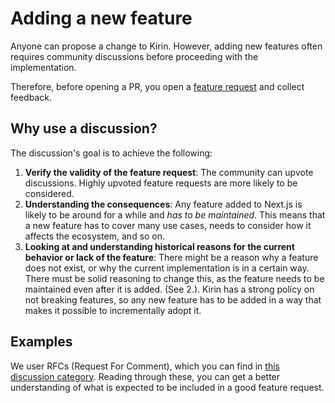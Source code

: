 # Adding a new feature

Anyone can propose a change to Kirin. However, adding new features often requires community discussions before proceeding with the implementation.

Therefore, before opening a PR, you open a [feature request](https://github.com/kirin-team/kirin/discussions/new?category=ideas) and collect feedback.

## Why use a discussion?

The discussion's goal is to achieve the following:

1. **Verify the validity of the feature request**: The community can upvote discussions. Highly upvoted feature requests are more likely to be considered.
2. **Understanding the consequences**: Any feature added to Next.js is likely to be around for a while and _has to be maintained_. This means that a new feature has to cover many use cases, needs to consider how it affects the ecosystem, and so on.
3. **Looking at and understanding historical reasons for the current behavior or lack of the feature**: There might be a reason why a feature does not exist, or why the current implementation is in a certain way. There must be solid reasoning to change this, as the feature needs to be maintained even after it is added. (See 2.). Kirin has a strong policy on not breaking features, so any new feature has to be added in a way that makes it possible to incrementally adopt it.

## Examples

We user RFCs (Request For Comment), which you can find in [this discussion category](https://github.com/kirin-team/kirin/discussions/categories/rfc). Reading through these, you can get a better understanding of what is expected to be included in a good feature request.
